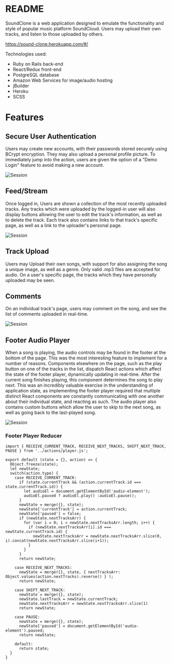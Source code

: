 # README

SoundClone is a web application designed to emulate the functionality and style of popular
music platform SoundCloud.  Users may upload their own tracks, and listen to those uploaded by others.

https://sound-clone.herokuapp.com/#/

Technologies used:
  * Ruby on Rails back-end
  * React/Redux front-end
  * PostgreSQL database
  * Amazon Web Services for image/audio hosting
  * jBuilder
  * Heroku
  * SCSS

# Features

## Secure User Authentication

Users may create new accounts, with their passwords stored securely using BCrypt encryption.  They may also upload
a personal profile picture.  To immediately jump into the action, users are given the option of a "Demo Login" feature
to avoid making a new account.

![Session](https://i.imgur.com/ysRAeQ0.jpg)

## Feed/Stream

Once logged in, Users are shown a collection of the most recently uploaded tracks.  Any tracks which
were uploaded by the logged-in user will also display buttons allowing the user to edit the track's information,
as well as to delete the track.  Each track also contains links to that track's specific page, as well as a link
to the uploader's personal page.

![Session](https://i.imgur.com/eNH6pLc.png)

## Track Upload

Users may Upload their own songs, with support for also assigning the song a unique image, as well as a genre.
Only valid .mp3 files are accepted for audio.  On a user's specific page, the tracks which they have personally
uploaded may be seen.

## Comments

On an individual track's page, users may comment on the song, and see the list of comments uploaded in
real-time.  

![Session](https://i.imgur.com/wxF7l7p.jpg)

## Footer Audio Player

When a song is playing, the audio controls may be found in the footer at the bottom of the page.  This was the
most interesting feature to implement for a number of reasons.  Components elsewhere on the page, such as the play button
on one of the tracks in the list, dispatch React actions which affect the state of the footer player, dynamically
updating in real-time.  After the current song finishes playing, this component determines the song to play next.
This was an incredibly valuable exercise in the understanding of application state, as implementing
the footer player required that multiple distinct React components are constantly communicating with one another about
their individual state, and reacting as such.  The audio player also contains custom buttons which allow the user to skip
to the next song, as well as going back to the last-played song.

![Session](https://i.imgur.com/hmpKA7s.png)

### Footer Player Reducer

```
import { RECEIVE_CURRENT_TRACK, RECEIVE_NEXT_TRACKS, SHIFT_NEXT_TRACK, PAUSE } from '../actions/player.js';

export default (state = {}, action) => {
  Object.freeze(state);
  let newState;
  switch(action.type) {
    case RECEIVE_CURRENT_TRACK:
      if (state.currentTrack && (action.currentTrack.id === state.currentTrack.id)) {
        let audioEl = document.getElementById('audio-element');
        audioEl.paused ? audioEl.play() :audioEl.pause();
      }
      newState = merge({}, state);
      newState['currentTrack'] = action.currentTrack;
      newState['paused'] = false;
      if (newState.nextTracksArr) {
        for (var i = 0; i < newState.nextTracksArr.length; i++) {
          if (newState.nextTracksArr[i].id === newState.currentTrack.id) {
            newState.nextTracksArr = newState.nextTracksArr.slice(0, i).concat(newState.nextTracksArr.slice(i+1));
          }
        }
      }
      return newState;

    case RECEIVE_NEXT_TRACKS:
      newState = merge({}, state, { nextTracksArr: Object.values(action.nextTracks).reverse() } );
      return newState;

    case SHIFT_NEXT_TRACK:
      newState = merge({}, state);
      newState.lastTrack = newState.currentTrack;
      newState.nextTracksArr = newState.nextTracksArr.slice(1)
      return newState;

    case PAUSE:
      newState = merge({}, state);
      newState['paused'] = document.getElementById('audio-element').paused;
      return newState;

    default:
      return state;
  }
}
```
